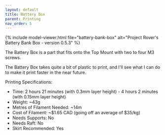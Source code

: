 ```yaml
---
layout: default
title: Battery Box
parent: Printing
nav_order: 5
---
```


{% include model-viewer.html file="battery-bank-box" alt="Project Rover's Battery Bank Box - version 0.5.3" %}

The Battery Box is a part that fits onto the Top Mount with two to four M3 screws.

The Battery Box takes quite a bit of plastic to print, and I'll see what I can do to make it print faster in the near future.

Printing Specifications:

- Time: 2 hours 21 minutes (with 0.3mm layer height) - 4 hours 2 minutes (with 0.15mm layer height)
- Weight: ~43g
- Metres of Filament Needed: ~14m
- Cost of Filament: ~$1.65 CAD (going off an average of $35/kg)
- Needs Supports: No
- Needs Raft: No
- Skirt Recommended: Yes
